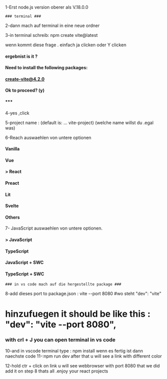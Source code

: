 1-Erst node.js version oberer als V.18.0.0 
 
	### terminal ###

2-dann mach auf terminal in eine neue ordner 

3-in terminal schreib: npm create vite@latest 

wenn kommt diese frage . einfach ja clicken oder Y clicken
#### ergebnist is it ? 
#### Need to install the following packages:
#### create-vite@4.2.0
#### Ok to proceed? (y)
#### ***

4-yes ,click

5-project name : (default is: ... vite-project) (welche name willst du .egal was)

6-Reach auswaehlen von untere optionen

####    Vanilla
####    Vue
#### >  React
####    Preact
####    Lit
####    Svelte
####    Others

7- JavaScript auswaehlen von untere optionen. 

#### >  JavaScript
####    TypeScript
####    JavaScript + SWC
####    TypeScript + SWC



	### in vs code mach auf die hergestellte package ###


8-add dieses port to package.json : vite --port 8080 
#wo steht "dev": "vite"
# hinzufuegen it should be like this : "dev": "vite --port 8080",



### with crl + J  you can open terminal in vs code ###


10-and in vscode terminal type : npm install 
	 wenn es fertig ist dann naechste code 
11-:npm run dev 
 	after that u will see a link with different color

12-hold ctr + click     on link  u will see  webbrowser with port 8080 that  we did add  it on step 8
	thats all .enjoy your  react projects 